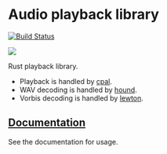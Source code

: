 # Audio playback library

[![Build Status](https://travis-ci.org/tomaka/rodio.svg?branch=master)](https://travis-ci.org/tomaka/rodio)

[![](http://meritbadge.herokuapp.com/rodio)](https://crates.io/crates/rodio)

Rust playback library.

 - Playback is handled by [cpal](https://github.com/tomaka/cpal).
 - WAV decoding is handled by [hound](https://github.com/ruud-v-a/hound).
 - Vorbis decoding is handled by [lewton](https://github.com/est31/lewton).

## [Documentation](http://tomaka.github.io/rodio/rodio/index.html)

See the documentation for usage.
